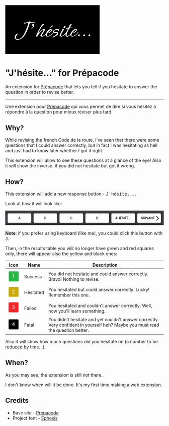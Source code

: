 <img src="./pics/jhesite-header.png" alt="J'hésite header" width="300" />

# "J'hésite..." for Prépacode
An extension for [Prépacode](https://www.prepacode-enpc.fr/) that lets you tell if you hesitate to answer the question in order to revise better.

---

Une extension pour [Prépacode](https://www.prepacode-enpc.fr/) qui vous permet de dire si vous hésitez à répondre à la question pour mieux réviser plus tard.

## Why?
While revising the french Code de la route, I've seen that there were some questions that I could answer correctly, but in fact I was hesitating as hell and just had to know later whether I got it right.

This extension will allow to see these questions at a glance of the eye! Also it will show the inverse: if you did not hesitate but got it wrong.

## How?
This extension will add a new response button - <kbd>J'hésite...</kbd>.

Look at how it will look like:

![J'hésite button](./pics/examples/jhesite-button.png)

**Note**: if you prefer using keyboard (like me), you could click this button with <kbd>J</kbd>.

Then, in the results table you will no longer have green and red squares only, there will appear also the yellow and black ones:

Icon | Name | Description
---- | ---- | -----------
![Success icon](./pics/examples/1-success.png) | Success | You did not hesitate and could answer correctly. Bravo! Nothing to revise.
![Hesitated icon](./pics/examples/2-hesitated.png) | Hesitated | You hesitated but could answer correctly. Lucky! Remember this one.
![Failed icon](./pics/examples/3-failed.png) | Failed | You hesitated and couldn't answer correctly. Well, now you'll learn something.
![Fatal icon](./pics/examples/4-fatal.png) | Fatal | You didn't hesitate and yet couldn't answer correctly. Very confident in yourself heh? Maybe you must read the question better.

Also it will show how much questions did you hesitate on (a number to be reduced by time...).

## When?
As you may see, the extension is still not there.

I don't know when will it be done. It's my first time making a web extension.

## Credits
- Base site - [Prépacode](https://www.prepacode-enpc.fr/)
- Project font - [Ephesis](https://fonts.google.com/specimen/Ephesis)
